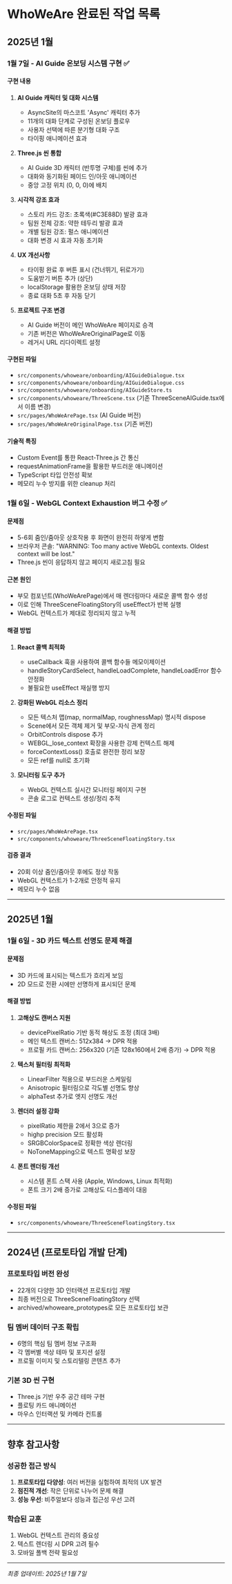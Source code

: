 # WhoWeAre 완료된 작업 목록

## 2025년 1월

### 1월 7일 - AI Guide 온보딩 시스템 구현 ✅

#### 구현 내용
1. **AI Guide 캐릭터 및 대화 시스템**
   - AsyncSite의 마스코트 'Async' 캐릭터 추가
   - 11개의 대화 단계로 구성된 온보딩 플로우
   - 사용자 선택에 따른 분기형 대화 구조
   - 타이핑 애니메이션 효과

2. **Three.js 씬 통합**
   - AI Guide 3D 캐릭터 (반투명 구체)를 씬에 추가
   - 대화와 동기화된 페이드 인/아웃 애니메이션
   - 중앙 고정 위치 (0, 0, 0)에 배치

3. **시각적 강조 효과**
   - 스토리 카드 강조: 초록색(#C3E88D) 발광 효과
   - 팀원 전체 강조: 약한 테두리 발광 효과
   - 개별 팀원 강조: 펄스 애니메이션
   - 대화 변경 시 효과 자동 초기화

4. **UX 개선사항**
   - 타이핑 완료 후 버튼 표시 (건너뛰기, 뒤로가기)
   - 도움받기 버튼 추가 (상단)
   - localStorage 활용한 온보딩 상태 저장
   - 종료 대화 5초 후 자동 닫기

5. **프로젝트 구조 변경**
   - AI Guide 버전이 메인 WhoWeAre 페이지로 승격
   - 기존 버전은 WhoWeAreOriginalPage로 이동
   - 레거시 URL 리다이렉트 설정

#### 구현된 파일
- `src/components/whoweare/onboarding/AIGuideDialogue.tsx`
- `src/components/whoweare/onboarding/AIGuideDialogue.css`
- `src/components/whoweare/onboarding/AIGuideStore.ts`
- `src/components/whoweare/ThreeScene.tsx` (기존 ThreeSceneAIGuide.tsx에서 이름 변경)
- `src/pages/WhoWeArePage.tsx` (AI Guide 버전)
- `src/pages/WhoWeAreOriginalPage.tsx` (기존 버전)

#### 기술적 특징
- Custom Event를 통한 React-Three.js 간 통신
- requestAnimationFrame을 활용한 부드러운 애니메이션
- TypeScript 타입 안전성 확보
- 메모리 누수 방지를 위한 cleanup 처리

### 1월 6일 - WebGL Context Exhaustion 버그 수정 ✅

#### 문제점
- 5-6회 줌인/줌아웃 상호작용 후 화면이 완전히 하얗게 변함
- 브라우저 콘솔: "WARNING: Too many active WebGL contexts. Oldest context will be lost."
- Three.js 씬이 응답하지 않고 페이지 새로고침 필요

#### 근본 원인
- 부모 컴포넌트(WhoWeArePage)에서 매 렌더링마다 새로운 콜백 함수 생성
- 이로 인해 ThreeSceneFloatingStory의 useEffect가 반복 실행
- WebGL 컨텍스트가 제대로 정리되지 않고 누적

#### 해결 방법
1. **React 콜백 최적화**
   - useCallback 훅을 사용하여 콜백 함수들 메모이제이션
   - handleStoryCardSelect, handleLoadComplete, handleLoadError 함수 안정화
   - 불필요한 useEffect 재실행 방지

2. **강화된 WebGL 리소스 정리**
   - 모든 텍스처 맵(map, normalMap, roughnessMap) 명시적 dispose
   - Scene에서 모든 객체 제거 및 부모-자식 관계 정리
   - OrbitControls dispose 추가
   - WEBGL_lose_context 확장을 사용한 강제 컨텍스트 해제
   - forceContextLoss() 호출로 완전한 정리 보장
   - 모든 ref를 null로 초기화

3. **모니터링 도구 추가**
   - WebGL 컨텍스트 실시간 모니터링 페이지 구현
   - 콘솔 로그로 컨텍스트 생성/정리 추적

#### 수정된 파일
- `src/pages/WhoWeArePage.tsx`
- `src/components/whoweare/ThreeSceneFloatingStory.tsx`

#### 검증 결과
- 20회 이상 줌인/줌아웃 후에도 정상 작동
- WebGL 컨텍스트가 1-2개로 안정적 유지
- 메모리 누수 없음

---

## 2025년 1월

### 1월 6일 - 3D 카드 텍스트 선명도 문제 해결

#### 문제점
- 3D 카드에 표시되는 텍스트가 흐리게 보임
- 2D 모드로 전환 시에만 선명하게 표시되던 문제

#### 해결 방법
1. **고해상도 캔버스 지원**
   - devicePixelRatio 기반 동적 해상도 조정 (최대 3배)
   - 메인 텍스트 캔버스: 512x384 → DPR 적용
   - 프로필 카드 캔버스: 256x320 (기존 128x160에서 2배 증가) → DPR 적용

2. **텍스처 필터링 최적화**
   - LinearFilter 적용으로 부드러운 스케일링
   - Anisotropic 필터링으로 각도별 선명도 향상
   - alphaTest 추가로 엣지 선명도 개선

3. **렌더러 설정 강화**
   - pixelRatio 제한을 2에서 3으로 증가
   - highp precision 모드 활성화
   - SRGBColorSpace로 정확한 색상 렌더링
   - NoToneMapping으로 텍스트 명확성 보장

4. **폰트 렌더링 개선**
   - 시스템 폰트 스택 사용 (Apple, Windows, Linux 최적화)
   - 폰트 크기 2배 증가로 고해상도 디스플레이 대응

#### 수정된 파일
- `src/components/whoweare/ThreeSceneFloatingStory.tsx`

---

## 2024년 (프로토타입 개발 단계)

### 프로토타입 버전 완성
- 22개의 다양한 3D 인터랙션 프로토타입 개발
- 최종 버전으로 ThreeSceneFloatingStory 선택
- archived/whoweare_prototypes로 모든 프로토타입 보관

### 팀 멤버 데이터 구조 확립
- 6명의 핵심 팀 멤버 정보 구조화
- 각 멤버별 색상 테마 및 포지션 설정
- 프로필 이미지 및 스토리텔링 콘텐츠 추가

### 기본 3D 씬 구현
- Three.js 기반 우주 공간 테마 구현
- 플로팅 카드 애니메이션
- 마우스 인터랙션 및 카메라 컨트롤

---

## 향후 참고사항

### 성공한 접근 방식
1. **프로토타입 다양성**: 여러 버전을 실험하여 최적의 UX 발견
2. **점진적 개선**: 작은 단위로 나누어 문제 해결
3. **성능 우선**: 비주얼보다 성능과 접근성 우선 고려

### 학습된 교훈
1. WebGL 컨텍스트 관리의 중요성
2. 텍스트 렌더링 시 DPR 고려 필수
3. 모바일 폴백 전략 필요성

---
*최종 업데이트: 2025년 1월 7일*